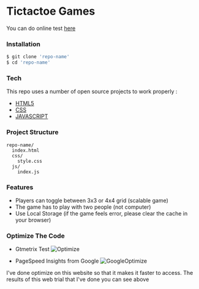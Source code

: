 # Tictactoe Games
You can do online test [here](https://raymondleons.github.io/tictactoe/)

### Installation

```sh
$ git clone 'repo-name'
$ cd 'repo-name'
```
### Tech

This repo uses a number of open source projects to work properly :

* [HTML5](https://developer.mozilla.org/en-US/docs/Web/Guide/HTML/HTML5)
* [CSS](https://www.w3.org/Style/CSS/Overview.en.html)
* [JAVASCRIPT](https://www.w3schools.com/js/)

### Project Structure
````
repo-name/
  index.html
  css/
    style.css
  js/
    index.js
````    
### Features 
- Players can toggle between 3x3 or 4x4 grid (scalable game)
- The game has to play with two people (not computer)
- Use Local Storage (if the game feels error, please clear the cache in your browser)

### Optimize The Code
  - Gtmetrix Test
![Optimize](https://i.imgur.com/Z3g1BkW.png)

  - PageSpeed Insights from Google
 ![GoogleOptimize](https://i.imgur.com/EHRYnVa.png)
 
I've done optimize on this website so that it makes it faster to access. The results of this web trial that I've done you can see above
